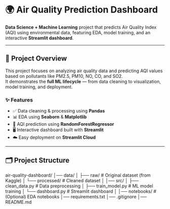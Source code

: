# 🌍 Air Quality Prediction Dashboard

**Data Science + Machine Learning** project that predicts Air Quality Index (AQI) using environmental data, featuring EDA, model training, and an interactive **Streamlit dashboard**.

---

## 🧠 Project Overview

This project focuses on analyzing air quality data and predicting AQI values based on pollutants like PM2.5, PM10, NO, CO, and SO2.  
It demonstrates the **full ML lifecycle** — from data cleaning to visualization, model training, and deployment.

### ✨ Features
- ✅ Data cleaning & processing using **Pandas**
- 📊 EDA using **Seaborn** & **Matplotlib**
- 🧠 AQI prediction using **RandomForestRegressor**
- 🖥 Interactive dashboard built with **Streamlit**
- ☁️ Easy deployment on **Streamlit Cloud**

---

## 🗂 Project Structure

air-quality-dashboard/
│── data/
│ ├── raw/ # Original dataset (from Kaggle)
│ └── processed/ # Cleaned dataset
│
│── src/
│ ├── clean_data.py # Data preprocessing
│ ├── train_model.py # ML model training
│ └── dashboard.py # Streamlit dashboard
│
│── notebooks/ # (Optional) EDA notebooks
│── requirements.txt
│── .gitignore
│── README.md
